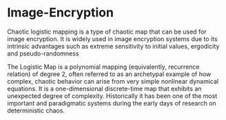 # Image-Encryption
Chaotic logistic mapping is a type of chaotic map that can be used for image encryption. It is widely used in image encryption systems due to its intrinsic advantages such as extreme sensitivity to initial values, ergodicity and pseudo-randomness

The Logistic Map is a polynomial mapping (equivalently, recurrence relation) of degree 2, often referred to as an archetypal example of how complex, chaotic behavior can arise from very simple nonlinear dynamical equations. It is a one-dimensional discrete-time map that exhibits an unexpected degree of complexity. Historically it has been one of the most important and paradigmatic systems during the early days of research on deterministic chaos.

